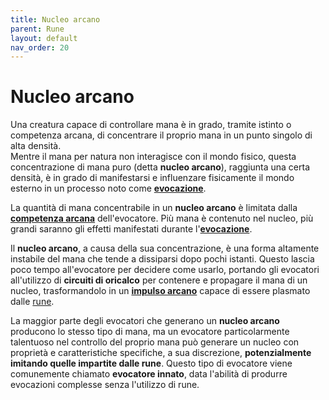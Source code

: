 ```yaml
---
title: Nucleo arcano
parent: Rune
layout: default
nav_order: 20
---
```


# **Nucleo arcano**

Una creatura capace di controllare mana è in grado, tramite istinto o competenza arcana, di concentrare il proprio mana in un punto singolo di alta densità.  
Mentre il mana per natura non interagisce con il mondo fisico, questa concentrazione di mana puro (detta **nucleo arcano**), raggiunta una certa densità, è in grado di manifestarsi e influenzare fisicamente il mondo esterno in un processo noto come [**evocazione**](./evocation).

La quantità di mana concentrabile in un **nucleo arcano** è limitata dalla [**competenza arcana**](../attributes/arcane-proficiency) dell'evocatore. Più mana è contenuto nel nucleo, più grandi saranno gli effetti manifestati durante l'[**evocazione**](./evocation).

Il **nucleo arcano**, a causa della sua concentrazione, è una forma altamente instabile del mana che tende a dissiparsi dopo pochi istanti. Questo lascia poco tempo all'evocatore per decidere come usarlo, portando gli evocatori all'utilizzo di **circuiti di oricalco** per contenere e propagare il mana di un nucleo, trasformandolo in un [**impulso arcano**](./mana-pulse) capace di essere plasmato dalle [rune](../runes/).

La maggior parte degli evocatori che generano un **nucleo arcano** producono lo stesso tipo di mana, ma un evocatore particolarmente talentuoso nel controllo del proprio mana può generare un nucleo con proprietà e caratteristiche specifiche, a sua discrezione, **potenzialmente imitando quelle impartite dalle rune**. Questo tipo di evocatore viene comunemente chiamato **evocatore innato**, data l'abilità di produrre evocazioni complesse senza l'utilizzo di rune.